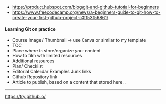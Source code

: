 - https://product.hubspot.com/blog/git-and-github-tutorial-for-beginners
- https://www.freecodecamp.org/news/a-beginners-guide-to-git-how-to-create-your-first-github-project-c3ff53f56861/






#### Learning Git on practice

- Course Image / Thumbnail -> use Canva or similar to my template
- TOC
- Place where to store/organize your content
- How to film with limited resources
- Additional resources
- Plan/ Checklist
- Editorial Calendar
Examples
Junk links
- Github Repository link
- Article to publish, based on a content that stored here...

---

https://try.github.io/
